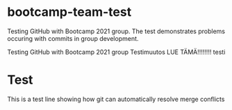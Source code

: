 # bootcamp-team-test
Testing GitHub with Bootcamp 2021 group. The test demonstrates problems occuring with commits in group development.

Testing GitHub with Bootcamp 2021 group
Testimuutos
LUE TÄMÄ!!!!!!!!
testi
# Test
This is a test line showing how git can automatically resolve merge conflicts
